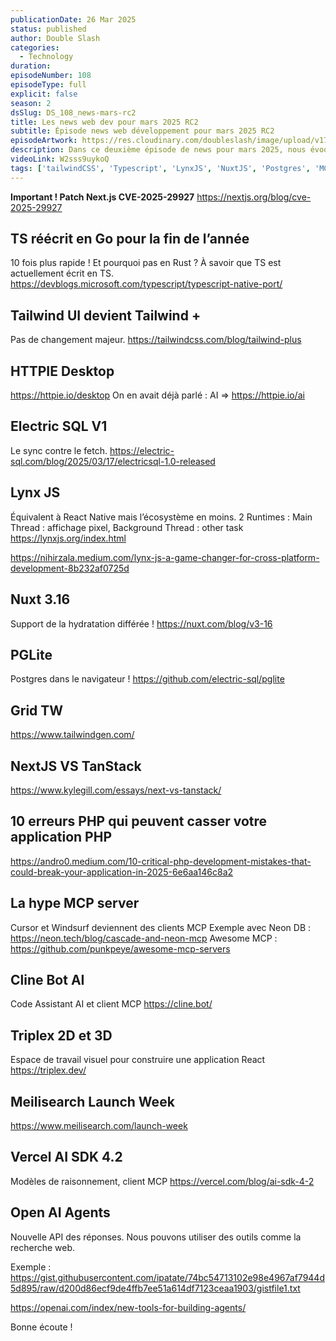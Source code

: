 ```yaml
---
publicationDate: 26 Mar 2025
status: published
author: Double Slash
categories:
  - Technology
duration:
episodeNumber: 108
episodeType: full
explicit: false
season: 2
dsSlug: DS_108_news-mars-rc2
title: Les news web dev pour mars 2025 RC2
subtitle: Épisode news web développement pour mars 2025 RC2
episodeArtwork: https://res.cloudinary.com/doubleslash/image/upload/v1742969025/episode/ART_108_r9k2ed.png
description: Dans ce deuxième épisode de news pour mars 2025, nous évoquons la réécriture de TypeScript en Go, Electric SQL dans sa version 1, l'arrivée de Lynx JS pour le développement cross-platform, Nuxt v3.16 avec l'hydratation différée, et PGLite qui vous permet d'utiliser Postgres dans le navigateur. Nous aborderons aussi un outil pour créer des Grids avec Tailwind, ainsi qu'un article comparatif entre Next.js et TanStack. Enfin, dans la rubrique IA, nous vous présentons la montée en puissance du MCP, Cline Bot AI, Triplex (2D/3D), la Meilisearch Launch Week, le Vercel AI SDK v4.2, et les toutes nouvelles réponses des APIs d'OpenAI.
videoLink: W2sss9uykoQ
tags: ['tailwindCSS', 'Typescript', 'LynxJS', 'NuxtJS', 'Postgres', 'MCP']
---
```


**Important ! Patch Next.js CVE-2025-29927**
https://nextjs.org/blog/cve-2025-29927

## TS réécrit en Go pour la fin de l’année

10 fois plus rapide ! Et pourquoi pas en Rust ? À savoir que TS est actuellement écrit en TS.
https://devblogs.microsoft.com/typescript/typescript-native-port/

## Tailwind UI devient Tailwind +

Pas de changement majeur.
https://tailwindcss.com/blog/tailwind-plus

## HTTPIE Desktop

https://httpie.io/desktop
On en avait déjà parlé : AI ⇒ https://httpie.io/ai

## Electric SQL V1

Le sync contre le fetch.
https://electric-sql.com/blog/2025/03/17/electricsql-1.0-released

## Lynx JS

Équivalent à React Native mais l’écosystème en moins.
2 Runtimes : Main Thread : affichage pixel, Background Thread : other task
https://lynxjs.org/index.html

https://nihirzala.medium.com/lynx-js-a-game-changer-for-cross-platform-development-8b232af0725d

## Nuxt 3.16

Support de la hydratation différée !
https://nuxt.com/blog/v3-16

## PGLite

Postgres dans le navigateur !
https://github.com/electric-sql/pglite

## Grid TW

https://www.tailwindgen.com/

## NextJS VS TanStack

https://www.kylegill.com/essays/next-vs-tanstack/

## 10 erreurs PHP qui peuvent casser votre application PHP

https://andro0.medium.com/10-critical-php-development-mistakes-that-could-break-your-application-in-2025-6e6aa146c8a2

## La hype MCP server

Cursor et Windsurf deviennent des clients MCP
Exemple avec Neon DB : https://neon.tech/blog/cascade-and-neon-mcp
Awesome MCP : https://github.com/punkpeye/awesome-mcp-servers

## Cline Bot AI

Code Assistant AI et client MCP
https://cline.bot/

## Triplex 2D et 3D

Espace de travail visuel pour construire une application React
https://triplex.dev/

## Meilisearch Launch Week

https://www.meilisearch.com/launch-week

## Vercel AI SDK 4.2

Modèles de raisonnement, client MCP
https://vercel.com/blog/ai-sdk-4-2

## Open AI Agents

Nouvelle API des réponses. Nous pouvons utiliser des outils comme la recherche web.

Exemple : https://gist.githubusercontent.com/ipatate/74bc54713102e98e4967af7944d5d895/raw/d200d86ecf9de4ffb7ee51a614df7123ceaa1903/gistfile1.txt

https://openai.com/index/new-tools-for-building-agents/

Bonne écoute !




